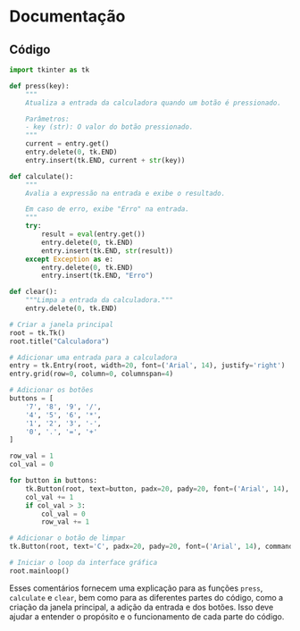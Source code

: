 # Documentação

## Código

```python
import tkinter as tk

def press(key):
    """
    Atualiza a entrada da calculadora quando um botão é pressionado.

    Parâmetros:
    - key (str): O valor do botão pressionado.
    """
    current = entry.get()
    entry.delete(0, tk.END)
    entry.insert(tk.END, current + str(key))

def calculate():
    """
    Avalia a expressão na entrada e exibe o resultado.

    Em caso de erro, exibe "Erro" na entrada.
    """
    try:
        result = eval(entry.get())
        entry.delete(0, tk.END)
        entry.insert(tk.END, str(result))
    except Exception as e:
        entry.delete(0, tk.END)
        entry.insert(tk.END, "Erro")

def clear():
    """Limpa a entrada da calculadora."""
    entry.delete(0, tk.END)

# Criar a janela principal
root = tk.Tk()
root.title("Calculadora")

# Adicionar uma entrada para a calculadora
entry = tk.Entry(root, width=20, font=('Arial', 14), justify='right')
entry.grid(row=0, column=0, columnspan=4)

# Adicionar os botões
buttons = [
    '7', '8', '9', '/',
    '4', '5', '6', '*',
    '1', '2', '3', '-',
    '0', '.', '=', '+'
]

row_val = 1
col_val = 0

for button in buttons:
    tk.Button(root, text=button, padx=20, pady=20, font=('Arial', 14), command=lambda key=button: press(key) if key != '=' else calculate()).grid(row=row_val, column=col_val)
    col_val += 1
    if col_val > 3:
        col_val = 0
        row_val += 1

# Adicionar o botão de limpar
tk.Button(root, text='C', padx=20, pady=20, font=('Arial', 14), command=clear).grid(row=row_val, column=col_val)

# Iniciar o loop da interface gráfica
root.mainloop()
```

Esses comentários fornecem uma explicação para as funções `press`, `calculate` e `clear`, bem como para as diferentes partes do código, como a criação da janela principal, a adição da entrada e dos botões. Isso deve ajudar a entender o propósito e o funcionamento de cada parte do código.